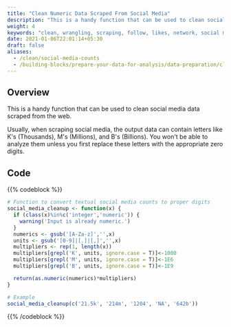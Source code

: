 ```yaml
---
title: "Clean Numeric Data Scraped From Social Media"
description: "This is a handy function that can be used to clean social media data scraped from the web."
weight: 4
keywords: "clean, wrangling, scraping, follow, likes, network, social media, function, numeric conversion"
date: 2021-01-06T22:01:14+05:30
draft: false
aliases:
  - /clean/social-media-counts
  - /building-blocks/prepare-your-data-for-analysis/data-preparation/clean-social-media-data/
---
```


## Overview

This is a handy function that can be used to clean social media data scraped from the web.

Usually, when scraping social media, the output data can contain letters like K's (Thousands), M's (Millions), and B's (Billions). You won't be able to analyze them unless you first replace these letters with the appropriate zero digits.

## Code

{{% codeblock %}}
```R
# Function to convert textual social media counts to proper digits
social_media_cleanup <- function(x) {
  if (class(x)%in%c('integer','numeric')) {
    warning('Input is already numeric.')
  }
  numerics <- gsub('[A-Za-z]','',x)
  units <- gsub('[0-9]|[.]|[,]','',x)
  multipliers <- rep(1, length(x))
  multipliers[grepl('K', units, ignore.case = T)]<-1000
  multipliers[grepl('M', units, ignore.case = T)]<-1E6
  multipliers[grepl('B', units, ignore.case = T)]<-1E9

  return(as.numeric(numerics)*multipliers)
}

# Example
social_media_cleanup(c('21.5k', '214m', '1204', 'NA', '642b'))
```
{{% /codeblock %}}
